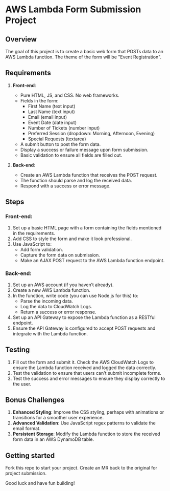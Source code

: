 # AWS Lambda Form Submission Project

## Overview

The goal of this project is to create a basic web form that POSTs data to an AWS Lambda function. The theme of the form will be "Event Registration".

## Requirements

1. **Front-end**:
    - Pure HTML, JS, and CSS. No web frameworks.
    - Fields in the form:
        - First Name (text input)
        - Last Name (text input)
        - Email (email input)
        - Event Date (date input)
        - Number of Tickets (number input)
        - Preferred Session (dropdown: Morning, Afternoon, Evening)
        - Special Requests (textarea)
    - A submit button to post the form data.
    - Display a success or failure message upon form submission.
    - Basic validation to ensure all fields are filled out.

2. **Back-end**:
    - Create an AWS Lambda function that receives the POST request.
    - The function should parse and log the received data.
    - Respond with a success or error message.

## Steps

### Front-end:

1. Set up a basic HTML page with a form containing the fields mentioned in the requirements.
2. Add CSS to style the form and make it look professional.
3. Use JavaScript to:
    - Add form validation.
    - Capture the form data on submission.
    - Make an AJAX POST request to the AWS Lambda function endpoint.

### Back-end:

1. Set up an AWS account (if you haven’t already).
2. Create a new AWS Lambda function.
3. In the function, write code (you can use Node.js for this) to:
    - Parse the incoming data.
    - Log the data to CloudWatch Logs.
    - Return a success or error response.
4. Set up an API Gateway to expose the Lambda function as a RESTful endpoint.
5. Ensure the API Gateway is configured to accept POST requests and integrate with the Lambda function.

## Testing

1. Fill out the form and submit it. Check the AWS CloudWatch Logs to ensure the Lambda function received and logged the data correctly.
2. Test the validation to ensure that users can't submit incomplete forms.
3. Test the success and error messages to ensure they display correctly to the user.

## Bonus Challenges

1. **Enhanced Styling**: Improve the CSS styling, perhaps with animations or transitions for a smoother user experience.
2. **Advanced Validation**: Use JavaScript regex patterns to validate the email format.
3. **Persistent Storage**: Modify the Lambda function to store the received form data in an AWS DynamoDB table.

## Getting started

Fork this repo to start your project.  Create an MR back to the original for project submission.

Good luck and have fun building!
